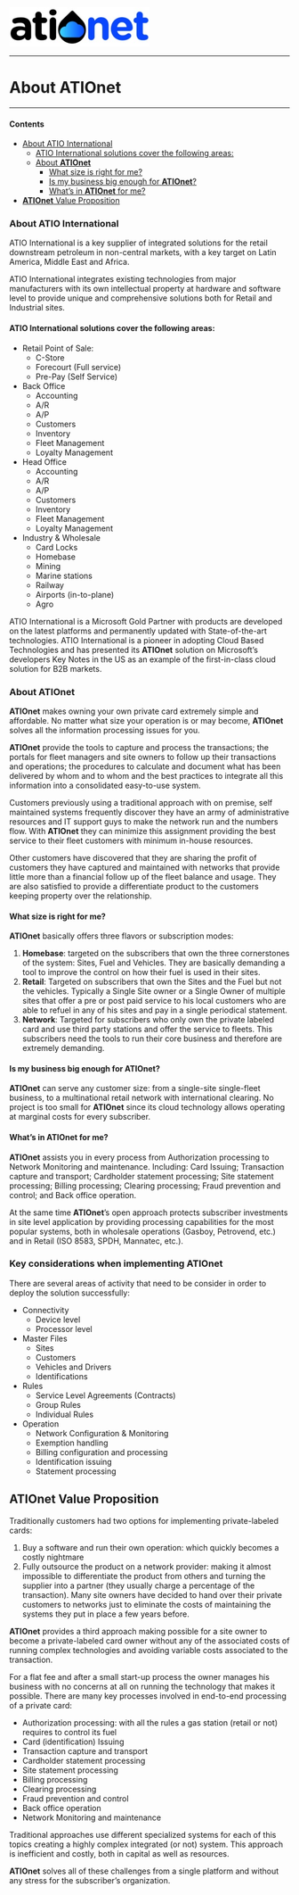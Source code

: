 ![ationetlogo](/Content/Images/ATIOnetLogo_250x70.png) 

***

# About **ATIOnet**
***


#### Contents

- [About ATIO International](#about-atio-international)
	- [ATIO International solutions cover the following areas:](#atio-international-solutions-cover-the-following-areas)
	- [About **ATIOnet**](#about-ationet)
		- [What size is right for me?](#what-size-is-right-for-me)
		- [Is my business big enough for **ATIOnet**?](#is-my-business-big-enough-for-ationet)
		- [What’s in **ATIOnet** for me?](#whats-in-ationet-for-me)
- [**ATIOnet** Value Proposition](#ationet-value-proposition)



<!-- Optional Terms & Definition section -->

<!-- Content starts here -->
### About ATIO International

ATIO International is a key supplier of integrated solutions for the retail downstream petroleum in non-central markets, with a key target on Latin America, Middle East and Africa.

ATIO International integrates existing technologies from major manufacturers with its own intellectual property at hardware and software level to provide unique and comprehensive solutions both for Retail and Industrial sites.

#### ATIO International solutions cover the following areas:

- Retail Point of Sale:
	- C-Store
	- Forecourt (Full service)
	- Pre-Pay (Self Service)
- Back Office
	- Accounting
	- A/R
	- A/P
	- Customers
	- Inventory
	- Fleet Management
	- Loyalty Management
- Head Office
	- Accounting
	- A/R
	- A/P
	- Customers
	- Inventory
	- Fleet Management
	- Loyalty Management
- Industry & Wholesale
	- Card Locks
	- Homebase
	- Mining
	- Marine stations
	- Railway
	- Airports (in-to-plane)
	- Agro

ATIO International is a Microsoft Gold Partner with products are developed on the latest platforms and permanently updated with State-of-the-art technologies. 
ATIO International is a pioneer in adopting Cloud Based Technologies and has presented its **ATIOnet** solution on Microsoft’s developers Key Notes in the US as an example of the first-in-class cloud solution for B2B markets.

### About **ATIOnet**
**ATIOnet** makes owning your own private card extremely simple and affordable. No matter what size your operation is or may become, **ATIOnet** solves all the information processing issues for you.

**ATIOnet** provide the tools to capture and process the transactions; the portals for fleet managers and site owners to follow up their transactions and operations; the procedures to calculate and document what has been delivered by whom and to whom and the best practices to integrate all this information into a consolidated easy-to-use system.

Customers previously using a traditional approach with on premise, self maintained systems frequently discover they have an army of administrative resources and IT support guys to make the network run and the numbers flow. With **ATIOnet** they can minimize this assignment providing the best service to their fleet customers with minimum in-house resources.

Other customers have discovered that they are sharing the profit of customers they have captured and maintained with networks that provide little more than a financial follow up of the fleet balance and usage. They are also satisfied to provide a differentiate product to the customers keeping property over the relationship.

#### What size is right for me?

**ATIOnet** basically offers three flavors or subscription modes:

1. **Homebase**: targeted on the subscribers that own the three cornerstones of the system: Sites, Fuel and Vehicles. They are basically demanding a tool to improve the control on how their fuel is used in their sites.
2. **Retail**: Targeted on subscribers that own the Sites and the Fuel but not the vehicles. Typically a Single Site owner or a Single Owner of multiple sites that offer a pre or post paid service to his local customers who are able to refuel in any of his sites and pay in a single periodical statement.
3. **Network**: Targeted for subscribers who only own the private labeled card and use third party stations and offer the service to fleets. This subscribers need the tools to run their core business and therefore are extremely demanding.

#### Is my business big enough for **ATIOnet**?	

**ATIOnet** can serve any customer size: from a single-site single-fleet business, to a multinational retail network with international clearing. No project is too small for **ATIOnet** since its cloud technology allows operating at marginal costs for every subscriber.	

#### What’s in **ATIOnet** for me?

**ATIOnet** assists you in every process from Authorization processing to Network Monitoring and maintenance. Including: Card Issuing; Transaction capture and transport; Cardholder statement processing; Site statement processing; Billing processing; Clearing processing; Fraud prevention and control; and Back office operation.

At the same time **ATIOnet**’s open approach protects subscriber investments in site level application by providing processing capabilities for the most popular systems, both in wholesale operations (Gasboy, Petrovend, etc.) and in Retail (ISO 8583, SPDH, Mannatec, etc.).

### Key considerations when implementing **ATIOnet**

There are several areas of activity that need to be consider in order to deploy the solution successfully:

- Connectivity
	- Device level
	- Processor level
- Master Files
	- Sites
	- Customers
	- Vehicles and Drivers
	- Identifications
- Rules
	- Service Level Agreements (Contracts)
	- Group Rules
	- Individual Rules
- Operation
	- Network Configuration & Monitoring
	- Exemption handling
	- Billing configuration and processing
	- Identification issuing
	- Statement processing

## **ATIOnet** Value Proposition	

Traditionally customers had two options for implementing private-labeled cards: 

1. Buy a software and run their own operation: which quickly becomes a costly nightmare
2. Fully outsource the product on a network provider: making it almost impossible to differentiate the product from others and turning the supplier into a partner (they usually charge a percentage of the transaction).
Many site owners have decided to hand over their private customers to networks just to eliminate the costs of maintaining the systems they put in place a few years before.

**ATIOnet** provides a third approach making possible for a site owner to become a private-labeled card owner without any of the associated costs of running complex technologies and avoiding variable costs associated to the transaction. 

For a flat fee and after a small start-up process the owner manages his business with no concerns at all on running the technology that makes it possible.
There are many key processes involved in end-to-end processing of a private card:

- Authorization processing: with all the rules a gas station (retail or not) requires to control its fuel
- Card (identification) Issuing
- Transaction capture and transport
- Cardholder statement processing
- Site statement processing
- Billing processing
- Clearing processing
- Fraud prevention and control
- Back office operation
- Network Monitoring and maintenance

Traditional approaches use different specialized systems for each of this topics creating a highly complex integrated (or not) system. This approach is inefficient and costly, both in capital as well as resources.

**ATIOnet** solves all of these challenges from a single platform and without any stress for the subscriber’s organization.


